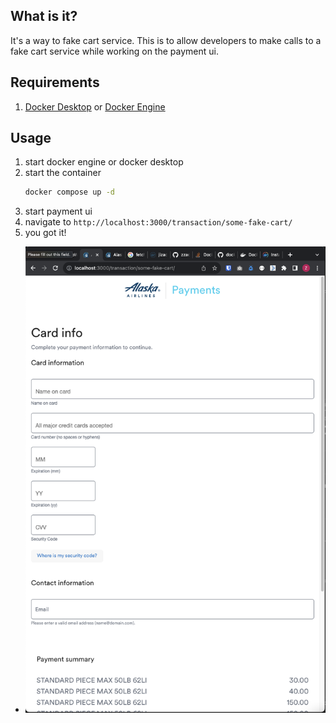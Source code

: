 ## What is it?
It's a way to fake cart service. This is to allow developers to make calls to a fake cart service while working on the payment ui.

## Requirements
1. [Docker Desktop](https://docs.docker.com/desktop/install/mac-install/) or [Docker Engine](https://docs.docker.com/engine/install/)

## Usage
1. start docker engine or docker desktop
1. start the container
   ```sh
   docker compose up -d
   ```
1. start payment ui
1. navigate to `http://localhost:3000/transaction/some-fake-cart/` 
1. you got it!
  - ![](./Screen%20Shot%202023-09-28%20at%204.40.03%20PM.png)